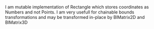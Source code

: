 I am mutable implementation of Rectangle which stores coordinates as Numbers and not Points.
I am very usefull for chainable bounds transformations and may be transformed in-place by BlMatrix2D and BlMatrix3D